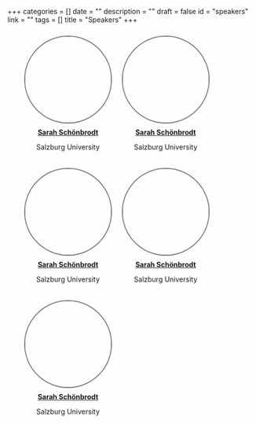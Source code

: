 +++
categories = []
date = ""
description = ""
draft = false
id = "speakers"
link = ""
tags = []
title = "Speakers"
+++



<div style="width: 100%">
  <ul>
    <div style="float: left; margin: 10px">
      <a href="https://schoenbrodt.info/"><img src="../assets/img/salzburg.png" style="border: 2px solid gray; width: 175px; height: 175px; background-size: cover; border-radius: 50%;"></a>
      <span style="display: block; padding: 5%; text-align: center;"><a href="https://schoenbrodt.info/"><b>Sarah Schönbrodt</b></a></span>
      <span style="display: block; margin-top: -10px; text-align: center;"><p>Salzburg University</p></span>
    </div>
    <div style="float: left; margin: 10px">
      <a href="https://schoenbrodt.info/"><img src="../assets/img/salzburg.png" style="border: 2px solid gray; width: 175px; height: 175px; background-size: cover; border-radius: 50%;"></a>
      <span style="display: block; padding: 5%; text-align: center;"><a href="https://schoenbrodt.info/"><b>Sarah Schönbrodt</b></a></span>
      <span style="display: block; margin-top: -10px; text-align: center;"><p>Salzburg University</p></span>
    </div>
    <div style="float: left; margin: 10px">
      <a href="https://schoenbrodt.info/"><img src="../assets/img/salzburg.png" style="border: 2px solid gray; width: 175px; height: 175px; background-size: cover; border-radius: 50%;"></a>
      <span style="display: block; padding: 5%; text-align: center;"><a href="https://schoenbrodt.info/"><b>Sarah Schönbrodt</b></a></span>
      <span style="display: block; margin-top: -10px; text-align: center;"><p>Salzburg University</p></span>
    </div>
    <div style="float: left; margin: 10px">
      <a href="https://schoenbrodt.info/"><img src="../assets/img/salzburg.png" style="border: 2px solid gray; width: 175px; height: 175px; background-size: cover; border-radius: 50%;"></a>
      <span style="display: block; padding: 5%; text-align: center;"><a href="https://schoenbrodt.info/"><b>Sarah Schönbrodt</b></a></span>
      <span style="display: block; margin-top: -10px; text-align: center;"><p>Salzburg University</p></span>
    </div>
  <div style="float: left; margin: 10px">
      <a href="https://schoenbrodt.info/"><img src="../assets/img/salzburg.png" style="border: 2px solid gray; width: 175px; height: 175px; background-size: cover; border-radius: 50%;"></a>
      <span style="display: block; padding: 5%; text-align: center;"><a href="https://schoenbrodt.info/"><b>Sarah Schönbrodt</b></a></span>
      <span style="display: block; margin-top: -10px; text-align: center;"><p>Salzburg University</p></span>
    </div>
  </ul>
  </div>
